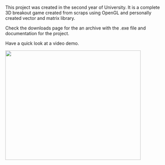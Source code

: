 This project was created in the second year of University. It is a complete 3D breakout game created from scraps using OpenGL and personally created vector and matrix library.

Check the downloads page for the an archive with the .exe file and documentation for the project.

Have a quick look at a video demo.

<a href='http://www.youtube.com/watch?feature=player_embedded&v=1hnqN360yOY' target='_blank'><img src='http://img.youtube.com/vi/1hnqN360yOY/0.jpg' width='425' height=344 /></a>